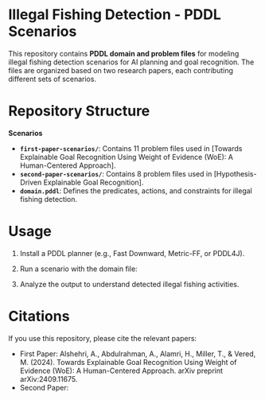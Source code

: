 
# Illegal Fishing Detection - PDDL Scenarios

This repository contains **PDDL domain and problem files** for modeling illegal fishing detection scenarios for AI planning and goal recognition. The files are organized based on two research papers, each contributing different sets of scenarios.

# Repository Structure
**Scenarios**
- **`first-paper-scenarios/`**: Contains 11 problem files used in [Towards Explainable Goal Recognition Using Weight of Evidence (WoE): A Human-Centered Approach].  
- **`second-paper-scenarios/`**: Contains 8 problem files used in [Hypothesis-Driven Explainable Goal Recognition].  
- **`domain.pddl`**: Defines the predicates, actions, and constraints for illegal fishing detection. 

# Usage
1. Install a PDDL planner (e.g., Fast Downward, Metric-FF, or PDDL4J).
2. Run a scenario with the domain file:

3. Analyze the output to understand detected illegal fishing activities.

# Citations
If you use this repository, please cite the relevant papers:

- First Paper:
  Alshehri, A., Abdulrahman, A., Alamri, H., Miller, T., & Vered, M. (2024). Towards Explainable Goal Recognition Using Weight of Evidence (WoE): A Human-Centered Approach. arXiv preprint arXiv:2409.11675.
- Second Paper:
  


